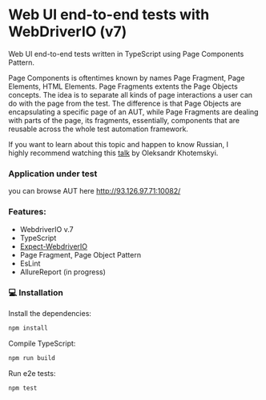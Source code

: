 # Web UI end-to-end tests with WebDriverIO (v7)


Web UI end-to-end tests written in TypeScript using Page Components Pattern.

Page Components is oftentimes known by names Page Fragment, Page Elements, HTML Elements. Page Fragments extents the Page Objects concepts. The idea is to separate all kinds of page interactions a user can do with the page from the test. The difference is that Page Objects are encapsulating a specific page of an AUT, while Page Fragments are dealing with parts of the page, its fragments, essentially, components that are reusable across the whole test automation framework.

If you want to learn about this topic and happen to know Russian, I highly recommend watching this [talk](https://www.youtube.com/watch?v=aSmTwARoPJA) by Oleksandr Khotemskyi.

### Application under test

you can browse AUT here http://93.126.97.71:10082/

### Features:
* WebdriverIO v.7
* TypeScript
* [Expect-WebdriverIO](https://github.com/webdriverio/expect-webdriverio)
* Page Fragment, Page Object Pattern
* EsLint
* AllureReport (in progress)
 
 ### :computer: Installation

Install the dependencies:

```bash
npm install
```
Compile TypeScript:
```bash
npm run build
```
Run e2e tests:

```bash
npm test
```